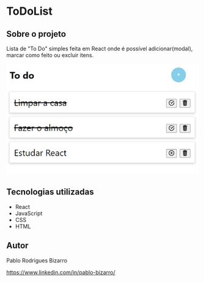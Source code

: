 # ToDoList

## Sobre o projeto

Lista de "To Do" simples feita em React onde é possível adicionar(modal), marcar como feito ou excluir itens.

![Web 1](https://github.com/PRBizarro/ToDoList/blob/main/public/assets/todo.jpg)



## Tecnologias utilizadas
- React
- JavaScript
- CSS
- HTML


## Autor

Pablo Rodrigues Bizarro

https://www.linkedin.com/in/pablo-bizarro/

